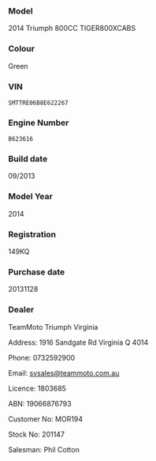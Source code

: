 ### Model

2014 Triumph 800CC TIGER800XCABS

### Colour

Green

### VIN

`SMTTRE06B8E622267`

### Engine Number

`B623616`

### Build date

09/2013

### Model Year

2014

### Registration

149KQ

### Purchase date

20131128

### Dealer

TeamMoto Triumph Virginia

Address: 1916 Sandgate Rd Virginia Q 4014

Phone: 0732592900

Email: svsales@teammoto.com.au

Licence: 1803685

ABN: 19066876793

Customer No: MOR194

Stock No: 201147

Salesman: Phil Cotton

